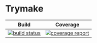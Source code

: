 # Trymake #

| Build | Coverage |
| ----- | -------- |
| [![build status](https://gitlab.com/trymake/trymake/badges/dev/build.svg)](https://gitlab.com/trymake/trymake/commits/dev) | [![coverage report](https://gitlab.com/trymake/trymake/badges/dev/coverage.svg)](https://gitlab.com/trymake/trymake/commits/dev) |
